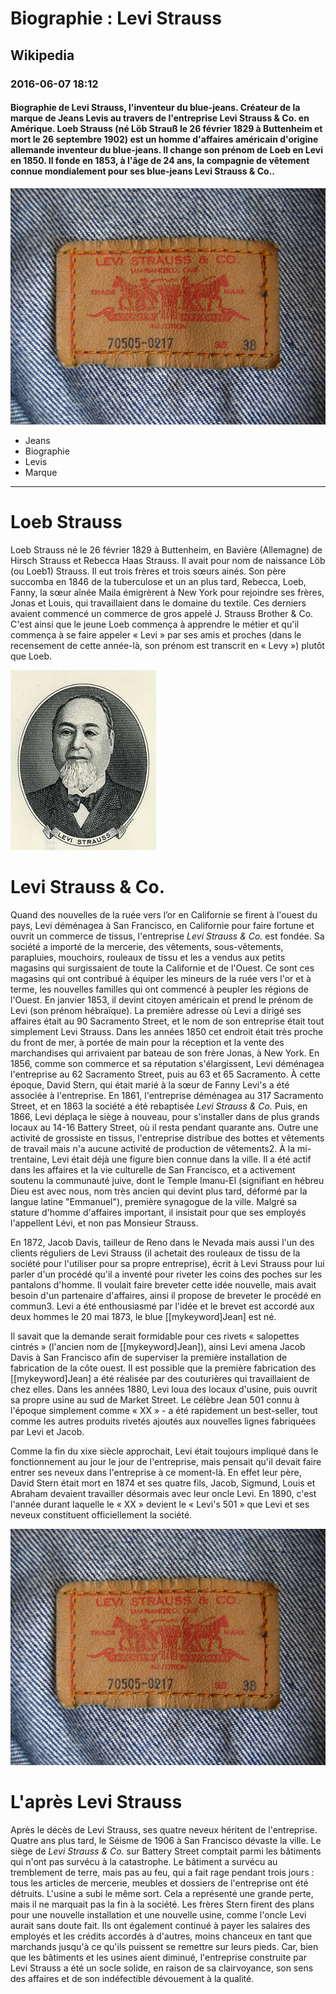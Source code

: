 # Biographie : Levi Strauss
## Wikipedia
### 2016-06-07 18:12
#### Biographie de Levi Strauss, l'inventeur du blue-jeans. Créateur de la marque de Jeans Levis au travers de l'entreprise Levi Strauss & Co. en Amérique. Loeb Strauss (né Löb Strauß le 26 février 1829 à Buttenheim et mort le 26 septembre 1902) est un homme d'affaires américain d'origine allemande inventeur du blue-jeans. Il change son prénom de Loeb en Levi en 1850. Il fonde en 1853, à l'âge de 24 ans, la compagnie de vêtement connue mondialement pour ses blue-jeans Levi Strauss & Co..

![Etiquette Levis](data/aside/levis.jpg "Etiquette officiel de la marque Levis")

* Jeans
* Biographie
* Levis
* Marque

-----

# Loeb Strauss

Loeb Strauss né le 26 février 1829 à Buttenheim, en Bavière (Allemagne) de Hirsch Strauss et Rebecca Haas Strauss. Il avait pour nom de naissance Löb (ou Loeb1) Strauss. Il eut trois frères et trois sœurs ainés. Son père succomba en 1846 de la tuberculose et un an plus tard, Rebecca, Loeb, Fanny, la sœur aînée Maila émigrèrent à New York pour rejoindre ses frères, Jonas et Louis, qui travaillaient dans le domaine du textile. Ces derniers avaient commencé un commerce de gros appelé J. Strauss Brother & Co. C'est ainsi que le jeune Loeb commença à apprendre le métier et qu'il commença à se faire appeler « Levi » par ses amis et proches (dans le recensement de cette année-là, son prénom est transcrit en « Levy ») plutôt que Loeb.

![Levi Strauss](data/aside/Levi_Strauss.jpg "Portrait de Levi Strauss")

# Levi Strauss & Co.
Quand des nouvelles de la ruée vers l’or en Californie se firent à l'ouest du pays, Levi déménagea à San Francisco, en Californie pour faire fortune et ouvrit un commerce de tissus, l'entreprise _Levi Strauss & Co._ est fondée. Sa société a importé de la mercerie, des vêtements, sous-vêtements, parapluies, mouchoirs, rouleaux de tissu et les a vendus aux petits magasins qui surgissaient de toute la Californie et de l'Ouest. Ce sont ces magasins qui ont contribué à équiper les mineurs de la ruée vers l'or et à terme, les nouvelles familles qui ont commencé à peupler les régions de l'Ouest. En janvier 1853, il devint citoyen américain et prend le prénom de Levi (son prénom hébraïque). La première adresse où Levi a dirigé ses affaires était au 90 Sacramento Street, et le nom de son entreprise était tout simplement Levi Strauss. Dans les années 1850 cet endroit était très proche du front de mer, à portée de main pour la réception et la vente des marchandises qui arrivaient par bateau de son frère Jonas, à New York. En 1856, comme son commerce et sa réputation s'élargissent, Levi déménagea l'entreprise au 62 Sacramento Street, puis au 63 et 65 Sacramento. À cette époque, David Stern, qui était marié à la sœur de Fanny Levi's a été associée à l'entreprise. En 1861, l'entreprise déménagea au 317 Sacramento Street, et en 1863 la société a été rebaptisée _Levi Strauss & Co._ Puis, en 1866, Levi déplaça le siège à nouveau, pour s'installer dans de plus grands locaux au 14-16 Battery Street, où il resta pendant quarante ans. Outre une activité de grossiste en tissus, l'entreprise distribue des bottes et vêtements de travail mais n'a aucune activité de production de vêtements2. À la mi-trentaine, Levi était déjà une figure bien connue dans la ville. Il a été actif dans les affaires et la vie culturelle de San Francisco, et a activement soutenu la communauté juive, dont le Temple Imanu-El (signifiant en hébreu Dieu est avec nous, nom très ancien qui devint plus tard, déformé par la langue latine "Emmanuel"), première synagogue de la ville. Malgré sa stature d'homme d'affaires important, il insistait pour que ses employés l'appellent Lévi, et non pas Monsieur Strauss.

En 1872, Jacob Davis, tailleur de Reno dans le Nevada mais aussi l'un des clients réguliers de Levi Strauss (il achetait des rouleaux de tissu de la société pour l'utiliser pour sa propre entreprise), écrit à Levi Strauss pour lui parler d'un procédé qu'il a inventé pour riveter les coins des poches sur les pantalons d'homme. Il voulait faire breveter cette idée nouvelle, mais avait besoin d'un partenaire d'affaires, ainsi il propose de breveter le procédé en commun3. Levi a été enthousiasmé par l'idée et le brevet est accordé aux deux hommes le 20 mai 1873, le blue [[mykeyword]Jean] est né.

Il savait que la demande serait formidable pour ces rivets « salopettes cintrés » (l'ancien nom de [[mykeyword]Jean]), ainsi Levi amena Jacob Davis à San Francisco afin de superviser la première installation de fabrication de la côte ouest. Il est possible que la première fabrication des [[mykeyword]Jean] a été réalisée par des couturières qui travaillaient de chez elles. Dans les années 1880, Levi loua des locaux d'usine, puis ouvrit sa propre usine au sud de Market Street. Le célèbre Jean 501 connu à l'époque simplement comme « XX » - a été rapidement un best-seller, tout comme les autres produits rivetés ajoutés aux nouvelles lignes fabriquées par Levi et Jacob.

Comme la fin du xixe siècle approchait, Levi était toujours impliqué dans le fonctionnement au jour le jour de l'entreprise, mais pensait qu'il devait faire entrer ses neveux dans l'entreprise à ce moment-là. En effet leur père, David Stern était mort en 1874 et ses quatre fils, Jacob, Sigmund, Louis et Abraham devaient travailler désormais avec leur oncle Levi. En 1890, c'est l'année durant laquelle le « XX » devient le « Levi's 501 » que Levi et ses neveux constituent officiellement la société.

![Etiquette Levis](data/aside/levis.jpg "Etiquette officiel de la marque Levis")

# L'après Levi Strauss
Après le décès de Levi Strauss, ses quatre neveux héritent de l'entreprise. Quatre ans plus tard, le Séisme de 1906 à San Francisco dévaste la ville. Le siège de _Levi Strauss & Co._ sur Battery Street comptait parmi les bâtiments qui n'ont pas survécu à la catastrophe. Le bâtiment a survécu au tremblement de terre, mais pas au feu, qui a fait rage pendant trois jours : tous les articles de mercerie, meubles et dossiers de l'entreprise ont été détruits. L'usine a subi le même sort. Cela a représenté une grande perte, mais il ne marquait pas la fin à la société. Les frères Stern firent des plans pour une nouvelle installation et une nouvelle usine, comme l'oncle Levi aurait sans doute fait. Ils ont également continué à payer les salaires des employés et les crédits accordés à d'autres, moins chanceux en tant que marchands jusqu'à ce qu'ils puissent se remettre sur leurs pieds. Car, bien que les bâtiments et les usines aient diminué, l'entreprise construite par Levi Strauss a été un socle solide, en raison de sa clairvoyance, son sens des affaires et de son indéfectible dévouement à la qualité.
